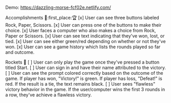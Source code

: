 Demo: https://dazzling-morse-fcf02e.netlify.com/

Accomplishments :dart::first_place::trophy:
[x] User can see three buttons labeled Rock, Paper, Scissors.
[x] User can press one of the buttons to make their choice.
[x] User faces a computer who also makes a choice from Rock, Paper or Scissors.
[x] User can see text indicating that they've won, lost, or tied.
[x] User can see either green/red depending on whether or not they've won.
[x] User can see a game history which lists the rounds played so far and outcome.


Rockets :rocket:
[ ] User can only play the game once they've pressed a button titled Start.
[ ] User can sign in and have their name attributed to the victory.
[ ] User can see the prompt colored correctly based on the outcome of the game. If player has won, "Victory!" is green. If player has loss, "Defeat!" is red. If the result is a tie, the text remains black.
[ ] User sees "flawless" victory behavior in the game. If the user/computer wins the first 3 rounds in a row, they've achieve a flawless victory.